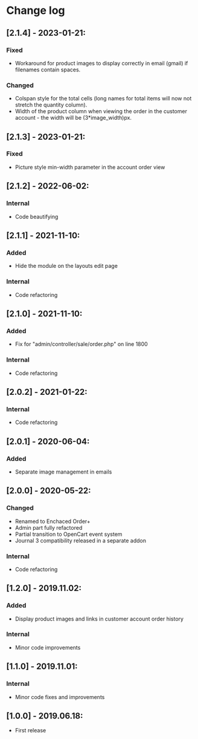 # Change log

## [2.1.4] - 2023-01-21:
### Fixed
- Workaround for product images to display correctly in email (gmail) if filenames contain spaces.
### Changed
- Colspan style for the total cells (long names for total items will now not stretch the quantity column).
- Width of the product column when viewing the order in the customer account - the width will be (3*image_width)px.

## [2.1.3] - 2023-01-21:
### Fixed
- Picture style min-width parameter in the account order view

## [2.1.2] - 2022-06-02:
### Internal
- Code beautifying

## [2.1.1] - 2021-11-10:
### Added
- Hide the module on the layouts edit page
### Internal
- Code refactoring

## [2.1.0] - 2021-11-10:
### Added
- Fix for "admin/controller/sale/order.php" on line 1800
### Internal
- Code refactoring

## [2.0.2] - 2021-01-22:
### Internal
- Code refactoring

## [2.0.1] - 2020-06-04:
### Added
- Separate image management in emails

## [2.0.0] - 2020-05-22:
### Changed
- Renamed to Enchaced Order+
- Admin part fully refactored
- Partial transition to OpenCart event system
- Journal 3 compatibility released in a separate addon
### Internal
- Code refactoring

## [1.2.0] - 2019.11.02:
### Added
- Display product images and links in customer account order history
### Internal
- Minor code improvements

## [1.1.0] - 2019.11.01:
### Internal
- Minor code fixes and improvements

## [1.0.0] - 2019.06.18:
- First release
